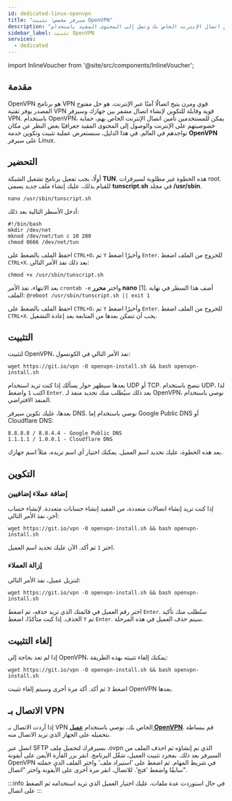 ```yaml
---
id: dedicated-linux-openvpn
title: "سيرفر مخصص: تثبيت OpenVPN"
description: "اكتشف كيف تؤمن اتصال الإنترنت الخاص بك وتصل إلى المحتوى المقيد باستخدام OpenVPN على سيرفرات Linux → تعلّم المزيد الآن"
sidebar_label: تثبيت OpenVPN
services:
  - dedicated
---
```


import InlineVoucher from '@site/src/components/InlineVoucher';

## مقدمة

OpenVPN هو برنامج VPN قوي ومرن يتيح اتصالًا آمنًا عبر الإنترنت. هو حل مفتوح المصدر يوفر تقنية VPN قوية وقابلة للتكوين لإنشاء اتصال مشفر بين جهازك وسيرفر VPN. باستخدام OpenVPN، يمكن للمستخدمين تأمين اتصال الإنترنت الخاص بهم، حماية خصوصيتهم على الإنترنت والوصول إلى المحتوى المقيد جغرافيًا بغض النظر عن مكان تواجدهم في العالم. في هذا الدليل، سنستعرض عملية تثبيت وتكوين خدمة **OpenVPN** على سيرفر Linux.

<InlineVoucher />

## التحضير

أولًا، يجب تفعيل برنامج تشغيل الشبكة **TUN**. هذه الخطوة غير مطلوبة لسيرفرات root.
للقيام بذلك، عليك إنشاء ملف جديد يسمى **tunscript.sh** في مجلد **/usr/sbin**.

```
nano /usr/sbin/tunscript.sh 
```

أدخل الأسطر التالية بعد ذلك:
```
#!/bin/bash
mkdir /dev/net
mknod /dev/net/tun c 10 200
chmod 0666 /dev/net/tun
```

احفظ الملف بالضغط على `CTRL+O`، ثم `Y` وأخيرًا اضغط `Enter`. للخروج من الملف اضغط `CTRL+X`. بعد ذلك نفذ الأمر التالي:

```
chmod +x /usr/sbin/tunscript.sh
```

بعد الانتهاء، نفذ الأمر ``crontab -e`` واختر **محرر nano** [1]. أضف هذا السطر في نهاية الملف:
``` @reboot /usr/sbin/tunscript.sh || exit 1 ```

احفظ الملف بالضغط على `CTRL+O`، ثم `Y` وأخيرًا اضغط `Enter`. للخروج من الملف اضغط `CTRL+X`. يجب أن تتمكن بعدها من المتابعة بعد إعادة التشغيل.

## التثبيت

لتثبيت OpenVPN، نفذ الأمر التالي في الكونسول:
```
wget https://git.io/vpn -O openvpn-install.sh && bash openvpn-install.sh
```

بعدها سيظهر حوار يسألك إذا كنت تريد استخدام UDP أو TCP. ننصح باستخدام UDP، لذا اكتب `1` واضغط `Enter`. بعد ذلك سيُطلب منك تحديد منفذ لـ OpenVPN، نوصي باستخدام المنفذ الافتراضي.

بعدها، عليك تكوين سيرفر DNS. نوصي باستخدام إما Google Public DNS أو Cloudflare DNS:
```
8.8.8.8 / 8.8.4.4 - Google Public DNS
1.1.1.1 / 1.0.0.1 - Cloudflare DNS
```

بعد هذه الخطوة، عليك تحديد اسم العميل. يمكنك اختيار أي اسم تريده، مثلاً اسم جهازك.

## التكوين

### إضافة عملاء إضافيين

إذا كنت تريد إنشاء اتصالات متعددة، من المفيد إنشاء حسابات متعددة. لإنشاء حساب آخر، نفذ الأمر التالي:
```
wget https://git.io/vpn -O openvpn-install.sh && bash openvpn-install.sh
```

اختر `1` ثم أكد. الآن عليك تحديد اسم العميل.

### إزالة العملاء
لتنزيل عميل، نفذ الأمر التالي:
```
wget https://git.io/vpn -O openvpn-install.sh && bash openvpn-install.sh
```

اختر رقم العميل في قائمتك الذي تريد حذفه، ثم اضغط `Enter`. ستُطلب منك تأكيد الحذف. إذا كنت متأكدًا، اضغط `Y` ثم `Enter`.
سيتم حذف العميل في هذه المرحلة.

## إلغاء التثبيت

إذا لم تعد بحاجة إلى OpenVPN، يمكنك إلغاء تثبيته بهذه الطريقة:
```
wget https://git.io/vpn -O openvpn-install.sh && bash openvpn-install.sh
```
اضغط `3` ثم أكد. أكد مرة أخرى وسيتم إلغاء تثبيت OpenVPN بعدها.

## الاتصال بـ VPN
إذا أردت الاتصال بـ VPN الخاص بك، نوصي باستخدام **[عميل OpenVPN](https://openvpn.net/community-downloads/)**. قم ببساطة بتحميله على الجهاز الذي تريد الاتصال منه.

اتصل عبر SFTP بسيرفرك لتحميل ملف .ovpn الذي تم إنشاؤه ثم احذف الملف من السيرفر بعد ذلك. بمجرد تثبيت العميل، شغّل البرنامج. انقر بزر الفأرة الأيمن على أيقونة OpenVPN في شريط المهام. ثم اضغط على 'استيراد ملف' واختر الملف الذي حملته سابقًا واضغط 'فتح'. للاتصال، انقر مرة أخرى على الأيقونة واختر "اتصال".

:::info
في حال استوردت عدة ملفات، عليك اختيار العميل الذي تريد استخدامه ثم الضغط على اتصال
:::

<InlineVoucher />
